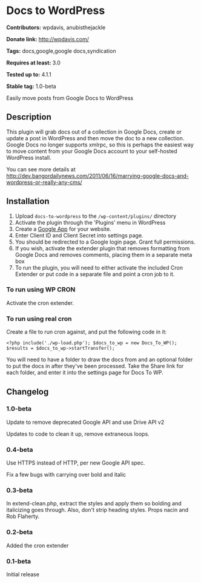 # Docs to WordPress #
**Contributors:** wpdavis, anubisthejackle
  
**Donate link:** http://wpdavis.com/
  
**Tags:** docs,google,google docs,syndication
  
**Requires at least:** 3.0
  
**Tested up to:** 4.1.1
  
**Stable tag:** 1.0-beta
  

Easily move posts from Google Docs to WordPress

## Description ##
This plugin will grab docs out of a collection in Google Docs, create or update a post in WordPress and then move the doc to a new collection. Google Docs no longer supports xmlrpc, so this is perhaps the easiest way to move content from your Google Docs account to your self-hosted WordPress install.

You can see more details at http://dev.bangordailynews.com/2011/06/16/marrying-google-docs-and-wordpress-or-really-any-cms/

## Installation ##

1. Upload `docs-to-wordpress` to the `/wp-content/plugins/` directory
2. Activate the plugin through the 'Plugins' menu in WordPress
3. Create a [Google App](https://console.developers.google.com/project) for your website.
4. Enter Client ID and Client Secret into settings page.
5. You should be redirected to a Google login page. Grant full permissions.
6. If you wish, activate the extender plugin that removes formatting from Google Docs and removes comments, placing them in a separate meta box
7. To run the plugin, you will need to either activate the included Cron Extender or put code in a separate file and point a cron job to it.

### To run using WP CRON ###
Activate the cron extender.

### To run using real cron ###
Create a file to run cron against, and put the following code in it:

`<?php
include('./wp-load.php');
$docs_to_wp = new Docs_To_WP();
$results = $docs_to_wp->startTransfer();`

You will need to have a folder to draw the docs from and an optional folder to put the docs in after they've been processed. Take the Share link for each folder, and enter it into the settings page for Docs To WP.

## Changelog ##

### 1.0-beta ###
Update to remove deprecated Google API and use Drive API v2

Updates to code to clean it up, remove extraneous loops.

### 0.4-beta ###
Use HTTPS instead of HTTP, per new Google API spec.

Fix a few bugs with carrying over bold and italic

### 0.3-beta ###
In extend-clean.php, extract the styles and apply them so bolding and italicizing goes through. Also, don't strip heading styles. Props nacin and  Rob Flaherty.

### 0.2-beta ###
Added the cron extender

### 0.1-beta ###
Initial release
